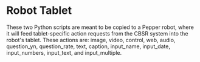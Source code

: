 # Robot Tablet
These two Python scripts are meant to be copied to a Pepper robot, where it will feed tablet-specific action requests from the CBSR system into the robot's tablet.
These actions are: image, video, control, web, audio, question_yn, question_rate, text, caption, input_name, input_date, input_numbers, input_text, and input_multiple.